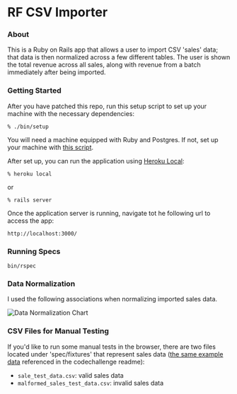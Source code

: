 # RF CSV Importer

### About
This is a Ruby on Rails app that allows a user to import CSV 'sales' data; that data is then normalized across a few different tables. The user is shown the total revenue across all sales, along with revenue from a batch immediately after being imported.

### Getting Started

After you have patched this repo, run this setup script to set up your machine
with the necessary dependencies:

    % ./bin/setup

You will need a machine equipped with Ruby and Postgres. If not, set up
your machine with [this script].

[this script]: https://github.com/thoughtbot/laptop

After set up, you can run the application using [Heroku Local]:

    % heroku local

[Heroku Local]: https://devcenter.heroku.com/articles/heroku-local

or

    % rails server

Once the application server is running, navigate tot he following url to access the app:

    http://localhost:3000/

### Running Specs

    bin/rspec

### Data Normalization

I used the following associations when normalizing imported sales data.

![Data Normalization Chart](http://i.imgur.com/jtM1hpP.png)

### CSV Files for Manual Testing

If you'd like to run some manual tests in the browser, there are two files located under 'spec/fixtures' that represent sales data ([the same example data](https://github.com/renewablefunding/codechallenge/blob/master/example_data.csv) referenced in the codechallenge readme):

  * `sale_test_data.csv`: valid sales data
  * `malformed_sales_test_data.csv`: invalid sales data

